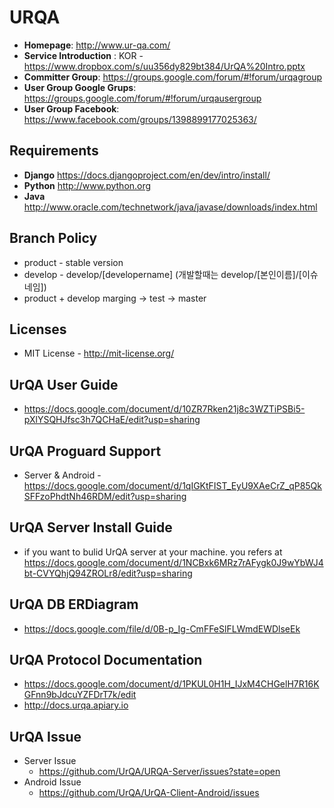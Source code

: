 # URQA
* **Homepage**: http://www.ur-qa.com/
* **Service Introduction** :  KOR - https://www.dropbox.com/s/uu356dy829bt384/UrQA%20Intro.pptx 
* **Committer Group**: https://groups.google.com/forum/#!forum/urqagroup  
* **User Group Google Grups**: https://groups.google.com/forum/#!forum/urqausergroup 
* **User Group Facebook**: https://www.facebook.com/groups/1398899177025363/
 
## Requirements
* **Django** https://docs.djangoproject.com/en/dev/intro/install/
* **Python** http://www.python.org
* **Java** http://www.oracle.com/technetwork/java/javase/downloads/index.html
 
## Branch Policy
* product - stable version 
* develop - develop/[developername]  (개발할때는 develop/[본인이름]/[이슈네임])
* product + develop marging -> test -> master 
 
## Licenses
 * MIT License - http://mit-license.org/
 
 
## UrQA User Guide
* https://docs.google.com/document/d/10ZR7Rken21j8c3WZTiPSBi5-pXlYSQHJfsc3h7QCHaE/edit?usp=sharing 
 
## UrQA Proguard Support
* Server & Android - https://docs.google.com/document/d/1qIGKtFIST_EyU9XAeCrZ_qP85QkSFFzoPhdtNh46RDM/edit?usp=sharing
 
## UrQA Server Install Guide
* if you want to bulid UrQA server at your machine. you refers at  https://docs.google.com/document/d/1NCBxk6MRz7rAFygk0J9wYbWJ4bt-CVYQhjQ94ZROLr8/edit?usp=sharing

## UrQA DB ERDiagram
* https://docs.google.com/file/d/0B-p_Ig-CmFFeSlFLWmdEWDlseEk 

## UrQA Protocol Documentation
* https://docs.google.com/document/d/1PKUL0H1H_IJxM4CHGelH7R16KGFnn9bJdcuYZFDrT7k/edit
* http://docs.urqa.apiary.io

## UrQA Issue 
* Server Issue 
    * https://github.com/UrQA/URQA-Server/issues?state=open 
* Android Issue 
    * https://github.com/UrQA/UrQA-Client-Android/issues
